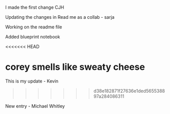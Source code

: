 I made the first change CJH

Updating the changes in Read me as a collab - sarja

Working on the readme file

Added blueprint notebook

<<<<<<< HEAD


corey smells like sweaty cheese
=======
This is my update - Kevin
>>>>>>> d38e182871f27636e1ded565538897a284086311

New entry - Michael Whitley
